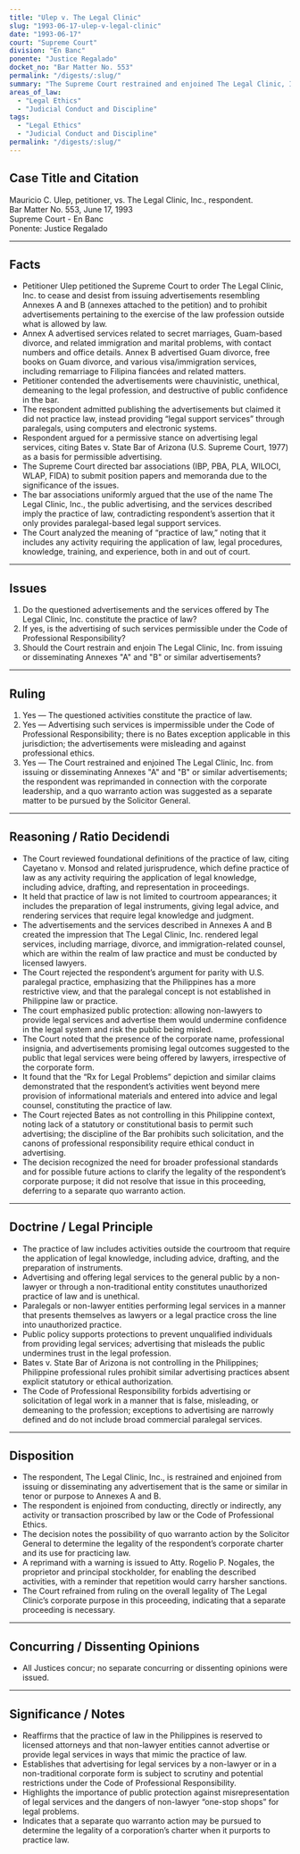 ```yaml
---
title: "Ulep v. The Legal Clinic"
slug: "1993-06-17-ulep-v-legal-clinic"
date: "1993-06-17"
court: "Supreme Court"
division: "En Banc"
ponente: "Justice Regalado"
docket_no: "Bar Matter No. 553"
permalink: "/digests/:slug/"
summary: "The Supreme Court restrained and enjoined The Legal Clinic, Inc. from advertisements like Annexes A and B, holding that the respondent engaged in the practice of law and that such advertising violated professional ethics; the decision also reprimanded the corporation's proprietor and indicated quo warranto action as a possible remedy in a separate proceeding."
areas_of_law:
  - "Legal Ethics"
  - "Judicial Conduct and Discipline"
tags:
  - "Legal Ethics"
  - "Judicial Conduct and Discipline"
permalink: "/digests/:slug/"
---
```


## Case Title and Citation
Mauricio C. Ulep, petitioner, vs. The Legal Clinic, Inc., respondent.  
Bar Matter No. 553, June 17, 1993  
Supreme Court - En Banc  
Ponente: Justice Regalado

---

## Facts
- Petitioner Ulep petitioned the Supreme Court to order The Legal Clinic, Inc. to cease and desist from issuing advertisements resembling Annexes A and B (annexes attached to the petition) and to prohibit advertisements pertaining to the exercise of the law profession outside what is allowed by law.
- Annex A advertised services related to secret marriages, Guam-based divorce, and related immigration and marital problems, with contact numbers and office details. Annex B advertised Guam divorce, free books on Guam divorce, and various visa/immigration services, including remarriage to Filipina fiancées and related matters.
- Petitioner contended the advertisements were chauvinistic, unethical, demeaning to the legal profession, and destructive of public confidence in the bar.
- The respondent admitted publishing the advertisements but claimed it did not practice law, instead providing “legal support services” through paralegals, using computers and electronic systems.
- Respondent argued for a permissive stance on advertising legal services, citing Bates v. State Bar of Arizona (U.S. Supreme Court, 1977) as a basis for permissible advertising.
- The Supreme Court directed bar associations (IBP, PBA, PLA, WILOCI, WLAP, FIDA) to submit position papers and memoranda due to the significance of the issues.
- The bar associations uniformly argued that the use of the name The Legal Clinic, Inc., the public advertising, and the services described imply the practice of law, contradicting respondent’s assertion that it only provides paralegal-based legal support services.
- The Court analyzed the meaning of “practice of law,” noting that it includes any activity requiring the application of law, legal procedures, knowledge, training, and experience, both in and out of court.

---

## Issues
1. Do the questioned advertisements and the services offered by The Legal Clinic, Inc. constitute the practice of law?
2. If yes, is the advertising of such services permissible under the Code of Professional Responsibility?
3. Should the Court restrain and enjoin The Legal Clinic, Inc. from issuing or disseminating Annexes "A" and "B" or similar advertisements?

---

## Ruling
1. Yes — The questioned activities constitute the practice of law.
2. Yes — Advertising such services is impermissible under the Code of Professional Responsibility; there is no Bates exception applicable in this jurisdiction; the advertisements were misleading and against professional ethics.
3. Yes — The Court restrained and enjoined The Legal Clinic, Inc. from issuing or disseminating Annexes "A" and "B" or similar advertisements; the respondent was reprimanded in connection with the corporate leadership, and a quo warranto action was suggested as a separate matter to be pursued by the Solicitor General.

---

## Reasoning / Ratio Decidendi
- The Court reviewed foundational definitions of the practice of law, citing Cayetano v. Monsod and related jurisprudence, which define practice of law as any activity requiring the application of legal knowledge, including advice, drafting, and representation in proceedings.
- It held that practice of law is not limited to courtroom appearances; it includes the preparation of legal instruments, giving legal advice, and rendering services that require legal knowledge and judgment.
- The advertisements and the services described in Annexes A and B created the impression that The Legal Clinic, Inc. rendered legal services, including marriage, divorce, and immigration-related counsel, which are within the realm of law practice and must be conducted by licensed lawyers.
- The Court rejected the respondent’s argument for parity with U.S. paralegal practice, emphasizing that the Philippines has a more restrictive view, and that the paralegal concept is not established in Philippine law or practice.
- The court emphasized public protection: allowing non-lawyers to provide legal services and advertise them would undermine confidence in the legal system and risk the public being misled.
- The Court noted that the presence of the corporate name, professional insignia, and advertisements promising legal outcomes suggested to the public that legal services were being offered by lawyers, irrespective of the corporate form.
- It found that the “Rx for Legal Problems” depiction and similar claims demonstrated that the respondent’s activities went beyond mere provision of informational materials and entered into advice and legal counsel, constituting the practice of law.
- The Court rejected Bates as not controlling in this Philippine context, noting lack of a statutory or constitutional basis to permit such advertising; the discipline of the Bar prohibits such solicitation, and the canons of professional responsibility require ethical conduct in advertising.
- The decision recognized the need for broader professional standards and for possible future actions to clarify the legality of the respondent’s corporate purpose; it did not resolve that issue in this proceeding, deferring to a separate quo warranto action.

---

## Doctrine / Legal Principle
- The practice of law includes activities outside the courtroom that require the application of legal knowledge, including advice, drafting, and the preparation of instruments.
- Advertising and offering legal services to the general public by a non-lawyer or through a non-traditional entity constitutes unauthorized practice of law and is unethical.
- Paralegals or non-lawyer entities performing legal services in a manner that presents themselves as lawyers or a legal practice cross the line into unauthorized practice.
- Public policy supports protections to prevent unqualified individuals from providing legal services; advertising that misleads the public undermines trust in the legal profession.
- Bates v. State Bar of Arizona is not controlling in the Philippines; Philippine professional rules prohibit similar advertising practices absent explicit statutory or ethical authorization.
- The Code of Professional Responsibility forbids advertising or solicitation of legal work in a manner that is false, misleading, or demeaning to the profession; exceptions to advertising are narrowly defined and do not include broad commercial paralegal services.

---

## Disposition
- The respondent, The Legal Clinic, Inc., is restrained and enjoined from issuing or disseminating any advertisement that is the same or similar in tenor or purpose to Annexes A and B.
- The respondent is enjoined from conducting, directly or indirectly, any activity or transaction proscribed by law or the Code of Professional Ethics.
- The decision notes the possibility of quo warranto action by the Solicitor General to determine the legality of the respondent’s corporate charter and its use for practicing law.
- A reprimand with a warning is issued to Atty. Rogelio P. Nogales, the proprietor and principal stockholder, for enabling the described activities, with a reminder that repetition would carry harsher sanctions.
- The Court refrained from ruling on the overall legality of The Legal Clinic’s corporate purpose in this proceeding, indicating that a separate proceeding is necessary.

---

## Concurring / Dissenting Opinions
- All Justices concur; no separate concurring or dissenting opinions were issued.

---

## Significance / Notes
- Reaffirms that the practice of law in the Philippines is reserved to licensed attorneys and that non-lawyer entities cannot advertise or provide legal services in ways that mimic the practice of law.
- Establishes that advertising for legal services by a non-lawyer or in a non-traditional corporate form is subject to scrutiny and potential restrictions under the Code of Professional Responsibility.
- Highlights the importance of public protection against misrepresentation of legal services and the dangers of non-lawyer “one-stop shops” for legal problems.
- Indicates that a separate quo warranto action may be pursued to determine the legality of a corporation’s charter when it purports to practice law.